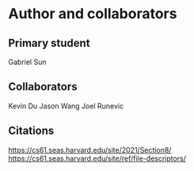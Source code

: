 Author and collaborators
========================

Primary student
---------------
Gabriel Sun


Collaborators
-------------
Kevin Du
Jason Wang
Joel Runevic



Citations
---------
https://cs61.seas.harvard.edu/site/2021/Section8/
https://cs61.seas.harvard.edu/site/ref/file-descriptors/


